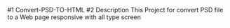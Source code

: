 #1 Convert-PSD-TO-HTML
#2 Description
This Project for convert PSD file to a Web page responsive with all type screen
